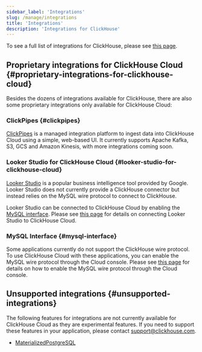 ```yaml
---
sidebar_label: 'Integrations'
slug: /manage/integrations
title: 'Integrations'
description: 'Integrations for ClickHouse'
---
```


To see a full list of integrations for ClickHouse, please see [this page](/integrations).

## Proprietary integrations for ClickHouse Cloud {#proprietary-integrations-for-clickhouse-cloud}

Besides the dozens of integrations available for ClickHouse, there are also some proprietary integrations only available for ClickHouse Cloud:

### ClickPipes {#clickpipes}

[ClickPipes](/integrations/clickpipes) is a managed integration platform to ingest data into ClickHouse Cloud using a simple, web-based UI. It currently supports Apache Kafka, S3, GCS and Amazon Kinesis, with more integrations coming soon.


### Looker Studio for ClickHouse Cloud {#looker-studio-for-clickhouse-cloud}

[Looker Studio](https://lookerstudio.google.com/) is a popular business intelligence tool provided by Google. Looker Studio does not currently provide a ClickHouse connector but instead relies on the MySQL wire protocol to connect to ClickHouse.

Looker Studio can be connected to ClickHouse Cloud by enabling the [MySQL interface](/interfaces/mysql). Please see [this page](/interfaces/mysql#enabling-the-mysql-interface-on-clickhouse-cloud) for details on connecting Looker Studio to ClickHouse Cloud.

### MySQL Interface {#mysql-interface}

Some applications currently do not support the ClickHouse wire protocol. To use ClickHouse Cloud with these applications, you can enable the MySQL wire protocol through the Cloud console. Please see [this page](/interfaces/mysql#enabling-the-mysql-interface-on-clickhouse-cloud) for details on how to enable the MySQL wire protocol through the Cloud console.

## Unsupported integrations {#unsupported-integrations}

The following features for integrations are not currently available for ClickHouse Cloud as they are experimental features. If you need to support these features in your application, please contact support@clickhouse.com.

- [MaterializedPostgreSQL](/engines/table-engines/integrations/materialized-postgresql)
